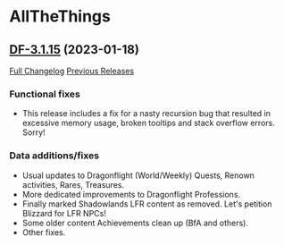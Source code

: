 # AllTheThings

## [DF-3.1.15](https://github.com/DFortun81/AllTheThings/tree/DF-3.1.15) (2023-01-18)
[Full Changelog](https://github.com/DFortun81/AllTheThings/compare/DF-3.1.14...DF-3.1.15) [Previous Releases](https://github.com/DFortun81/AllTheThings/releases)


### Functional fixes

- This release includes a fix for a nasty recursion bug that resulted in excessive memory usage, broken tooltips and stack overflow errors. Sorry!


### Data additions/fixes

- Usual updates to Dragonflight (World/Weekly) Quests, Renown activities, Rares, Treasures.
- More dedicated improvements to Dragonflight Professions.
- Finally marked Shadowlands LFR content as removed. Let's petition Blizzard for LFR NPCs!
- Some older content Achievements clean up (BfA and others).
- Other fixes.
